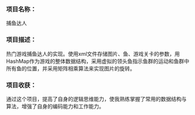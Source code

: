 ### 项目名称：
捕鱼达人
### 项目描述：
热门游戏捕鱼达人的实现。使用xml文件存储图片、鱼、游戏关卡的参数，用
HashMap作为游戏的整体数据结构，采用虚拟的领头鱼指示鱼群的运动和鱼群中
所有鱼的位置，并采用矩阵相乘算法来实现图片的旋转。
### 项目收获：
通过这个项目，提高了自身的逻辑思维能力，使我熟练掌握了常用的数据结构与
算法，增强了自身的编码能力和工作能力。
